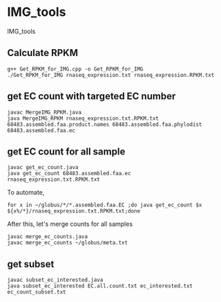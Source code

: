 # IMG_tools
IMG_tools

## Calculate RPKM
```
g++ Get_RPKM_for_IMG.cpp -o Get_RPKM_for_IMG
./Get_RPKM_for_IMG rnaseq_expression.txt rnaseq_expression.RPKM.txt
```

## get EC count with targeted EC number
```
javac MergeIMG_RPKM.java
java MergeIMG_RPKM rnaseq_expression.txt.RPKM.txt 68483.assembled.faa.product.names 68483.assembled.faa.phylodist 68483.assembled.faa.ec
```

## get EC count for all sample
```
javac get_ec_count.java
java get_ec_count 68483.assembled.faa.ec rnaseq_expression.txt.RPKM.txt
```

To automate,
```
for x in ~/globus/*/*.assembled.faa.EC ;do java get_ec_count $x ${x%/*}/rnaseq_expression.txt.RPKM.txt;done
```

After this, let's merge counts for all samples

```
javac merge_ec_counts.java
javac merge_ec_counts ~/globus/meta.txt
```

## get subset 
```
javac subset_ec_interested.java
java subset_ec_interested EC.all.count.txt ec_interested.txt ec_count_subset.txt
```